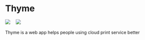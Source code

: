 # Thyme
![](https://img.shields.io/badge/version-0.0.1-brightgreen.svg)　
![](https://img.shields.io/badge/license-unlicensed-blue.svg)

Thyme is a web app helps people using cloud print service better

